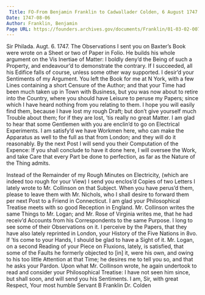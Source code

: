 ```yaml
---
 Title: FO-From Benjamin Franklin to Cadwallader Colden, 6 August 1747
Date: 1747-08-06
Author: Franklin, Benjamin
Page URL: https://founders.archives.gov/documents/Franklin/01-03-02-0078
---
```


Sir
Philada. Augt. 6. 1747.
The Observations I sent you on Baxter’s Book were wrote on a Sheet or two of Paper in Folio. He builds his whole argument on the Vis Inertiae of Matter: I boldly deny’d the Being of such a Property, and endeavour’d to demonstrate the contrary. If I succeeded, all his Edifice falls of course, unless some other way supported. I desir’d your Sentiments of my Argument. You left the Book for me at N York, with a few Lines containing a short Censure of the Author; and that your Time had been much taken up in Town with Business, but you was now about to retire into the Country, where you should have Leisure to peruse my Papers; since which I have heard nothing from you relating to them. I hope you will easily find them, because I have lost my rough Draft; but don’t give yourself much Trouble about them; for if they are lost, ’tis really no great Matter.
I am glad to hear that some Gentlemen with you are enclin’d to go on Electrical Experiments. I am satisfy’d we have Workmen here, who can make the Apparatus as well to the full as that from London; and they will do it reasonably. By the next Post I will send you their Computation of the Expence: If you shall conclude to have it done here, I will oversee the Work, and take Care that every Part be done to perfection, as far as the Nature of the Thing admits.

Instead of the Remainder of my Rough Minutes on Electricity, (which are indeed too rough for your View) I send you enclos’d Copies of two Letters I lately wrote to Mr. Collinson on that Subject. When you have perus’d them, please to leave them with Mr. Nichols, who I shall desire to forward them per next Post to a Friend in Connecticut.
I am glad your Philosophical Treatise meets with so good Reception in England. Mr. Collinson writes the same Things to Mr. Logan; and Mr. Rose of Virginia writes me, that he had receiv’d Accounts from his Correspondents to the same Purpose. I long to see some of their Observations on it. I perceive by the Papers, that they have also lately reprinted in London, your History of the Five Nations in 8vo. If ’tis come to your Hands, I should be glad to have a Sight of it.
Mr. Logan, on a second Reading of your Piece on Fluxions, lately, is satisfied, that some of the Faults he formerly objected to [in] it, were his own, and owing to his too little Attention at that Time; he desires me to tell you so, and that he asks your Pardon. Upon what Mr. Collinson wrote, he again undertook to read and consider your Philosophical Treatise: I have not seen him since, but shall soon, and will send you his Sentiments. I am, Sir, with great Respect, Your most humble Servant
B Franklin
Dr. Colden

